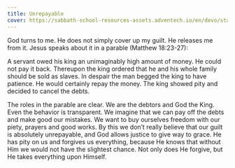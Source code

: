 ```yaml
---
title: Unrepayable
cover: https://sabbath-school-resources-assets.adventech.io/en/devo/start-into-life/10-grace-before-justice/5xC1679506262767.jpg
---
```


God turns to me. He does not simply cover up my guilt. He releases me from it. Jesus speaks about it in a parable (Matthew 18:23-27):

A servant owed his king an unimaginably high amount of money. He could not pay it back. Thereupon the king ordered that he and his whole family should be sold as slaves. In despair the man begged the king to have patience. He would certainly repay the money. The king showed pity and decided to cancel the debts.

The roles in the parable are clear. We are the debtors and God the King. Even the behavior is transparent. We imagine that we can pay off the debts and make good our mistakes. We want to buy ourselves freedom with our piety, prayers and good works. By this we don’t really believe that our guilt is absolutely unrepayable, and God allows justice to give way to grace. He has pity on us and forgives us everything, because He knows that without Him we would not have the slightest chance. Not only does He forgive, but He takes everything upon Himself.